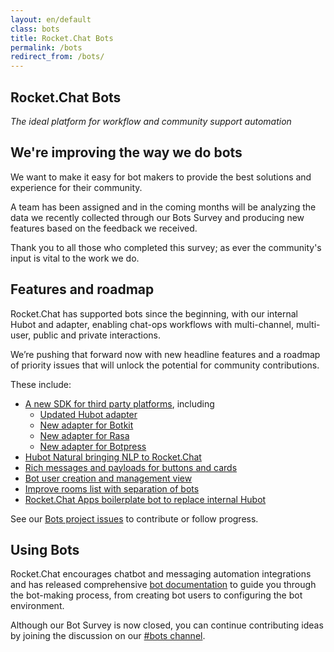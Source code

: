 ```yaml
---
layout: en/default
class: bots
title: Rocket.Chat Bots
permalink: /bots
redirect_from: /bots/
---
```


<section class="hero">
  <div class="wrapper">
    <h1>Rocket.Chat Bots</h1>
    <em>The ideal platform for workflow and community support automation</em>
    <!-- <br><em>Help us build the next generation of bot tools for Rocket.Chat</em> -->
  </div>
</section>

<section>
  <div class="wrapper">
    <div class="left">
      <img src="{{ site.url }}/images/bots/bot-lovers-web.png" alt="" style="max-height: 266px;"/>
    </div>
    <div class="right">
      <h2>
        We're improving the way we do bots
      </h2>
      <p>
        We want to make it easy for bot makers to provide the best solutions and experience for their community.
      </p>
      <p>
        A team has been assigned and in the coming months will be analyzing the data we recently collected through our Bots Survey and producing new features based on the feedback we received.
      </p>
      <p>
        Thank you to all those who completed this survey; as ever the community's input is vital to the work we do.
      </p>
    </div>
  </div>
  <div class="clear"></div>
</section>

<section>
  <div class="wrapper">
    <!--
    <div class="left">
      <h2>Documentation</h2>
      <p>
        Learn to <a href="">administrate</a> bots and their access to your users and channels.
      </p>
      <p>
        Our <a href="">adapter docs</a> support community development for all popular bot builders and frameworks to run on Rocket.Chat.
      </p>
      -->
      <!--
      <h2>Design guide</h2>
      <p>
        To give our community a head start in creating the highest standard user experiences, we’re working on demo implementations of bot features and patterns for common interactions. Coming soon.
      </p>
    </div>
    -->
    <div class="left">
      <h2>Features and roadmap</h2>
      <p>
        Rocket.Chat has supported bots since the beginning, with our internal Hubot and adapter, enabling chat-ops workflows with multi-channel, multi-user, public and private interactions.
      </p>
      <p>
        We’re pushing that forward now with new headline features and a roadmap of priority issues that will unlock the potential for community contributions.
      </p>
      <p>
        These include:
        <ul>
          <li>
            <a href="https://github.com/RocketChat/Rocket.Chat.js.SDK">A new SDK for third party platforms</a>, including
            <ul>
              <li><a href="https://github.com/RocketChat/hubot-rocketchat/tree/develop">Updated Hubot adapter</a></li>
              <li><a href="https://github.com/RocketChat/Rocket.Chat/issues/9937">New adapter for Botkit</a></li>
              <li><a href="https://github.com/RocketChat/Rocket.Chat/issues/10457">New adapter for Rasa</a></li>
              <li><a href="https://github.com/RocketChat/Rocket.Chat/issues/5772">New adapter for Botpress</a></li>
            </ul>
          </li>
          <li><a href="https://github.com/RocketChat/hubot-natural">Hubot Natural bringing NLP to Rocket.Chat</a></li>
          <li><a href="https://github.com/RocketChat/Rocket.Chat/issues/6786#issuecomment-381461138">Rich messages and payloads for buttons and cards</a></li>
          <li><a href="https://github.com/RocketChat/Rocket.Chat/issues/7125#issuecomment-381473953">Bot user creation and management view</a></li>
          <li><a href="https://github.com/RocketChat/Rocket.Chat/issues/10459">Improve rooms list with separation of bots</a></li>
          <li><a href="https://github.com/RocketChat/Rocket.Chat/issues/10458">Rocket.Chat Apps boilerplate bot to replace internal Hubot</a></li>
        </ul>
      </p>
      <p>See our <a href="https://github.com/RocketChat/Rocket.Chat/projects/16">Bots project issues</a> to contribute or follow progress.</p>
    </div>
    <div class="right">
      <h2>Using Bots</h2>
      <p>
        Rocket.Chat encourages chatbot and messaging automation integrations and has released comprehensive <a href="https://rocket.chat/docs/bots/">bot documentation</a> to guide you through the bot-making process, from creating bot users to configuring the bot environment.
      </p>
      <p>
        Although our Bot Survey is now closed, you can continue contributing ideas by joining the discussion on our <a href="https://open.rocket.chat/channel/bots">#bots channel</a>.
      </p>
    </div>
  </div>
  <div class="clear"></div>
</section>


